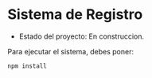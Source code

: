 <h1> Sistema de Registro</h1>

- Estado del proyecto: En construccion.

Para ejecutar el sistema, debes poner:

```npm install```

